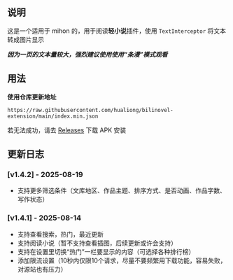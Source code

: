 ## 说明 
这是一个适用于 mihon 的，用于阅读**轻小说**插件，使用 `TextInterceptor` 将文本转成图片显示

***因为一页的文本量较大，强烈建议使用使用“条漫”模式观看***

## 用法
**使用仓库更新地址**

`https://raw.githubusercontent.com/hualiong/bilinovel-extension/main/index.min.json`

若无法成功，请去 [Releases](https://github.com/hualiong/bilinovel-extension/releases) 下载 APK 安装

## 更新日志

### [v1.4.2] - 2025-08-19
- 支持更多筛选条件（文库地区、作品主题、排序方式、是否动画、作品字数、写作状态）

### [v1.4.1] - 2025-08-14
- 支持查看搜索，热门，最近更新
- 支持阅读小说（暂不支持查看插图，后续更新或许会支持）
- 支持在设置里切换“热门”一栏要显示的内容（可选择各种排行榜）
- 添加限流设置（10秒内仅限10个请求，尽量不要频繁用下载功能，容易失败，对源站也有压力）